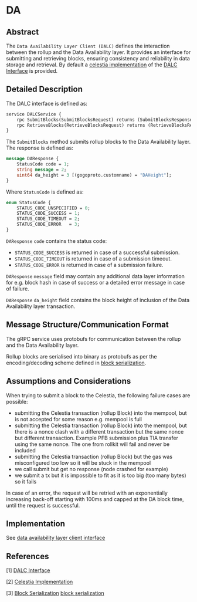 # DA

## Abstract

The `Data Availability Layer Client (DALC)` defines the interaction between the rollup and the Data Availability layer. It provides an interface for submitting and retrieving blocks, ensuring consistency and reliability in data storage and retrieval. By default a [celestia implementation] of the [DALC Interface][data availability layer client interface] is provided.

## Detailed Description

The DALC interface is defined as:

```protobuf
service DALCService {
	rpc SubmitBlocks(SubmitBlocksRequest) returns (SubmitBlocksResponse) {}
	rpc RetrieveBlocks(RetrieveBlocksRequest) returns (RetrieveBlocksResponse) {}
}
```

The `SubmitBlocks` method submits rollup blocks to the Data Availability layer. The response is defined as:

```protobuf
message DAResponse {
	StatusCode code = 1;
	string message = 2;
	uint64 da_height = 3 [(gogoproto.customname) = "DAHeight"];
}
```

Where `StatusCode` is defined as:

```protobuf
enum StatusCode {
	STATUS_CODE_UNSPECIFIED = 0;
	STATUS_CODE_SUCCESS = 1;
	STATUS_CODE_TIMEOUT = 2;
	STATUS_CODE_ERROR   = 3;
}
```

`DAResponse` `code` contains the status code:

* `STATUS_CODE_SUCCESS` is returned in case of a successful submission.
* `STATUS_CODE_TIMEOUT` is returned in case of a submission timeout.
* `STATUS_CODE_ERROR` is returned in case of a submission failure.

`DAResponse` `message` field may contain any additional data layer information for e.g. block hash in case of success or a detailed error message in case of failure.

`DAResponse` `da_height` field contains the block height of inclusion of the Data Availability layer transaction.

## Message Structure/Communication Format

The gRPC service uses protobufs for communication between the rollup and the Data Availability layer.

Rollup blocks are serialised into binary as protobufs as per the encoding/decoding scheme defined in [block serialization].

## Assumptions and Considerations

When trying to submit a block to the Celestia, the following failure cases are possible:

* submitting the Celestia transaction (rollup Block) into the mempool, but is not accepted for some reason e.g. mempool is full
* submitting the Celestia transaction (rollup Block) into the mempool, but there is a nonce clash with a different transaction but the same nonce but different transaction. Example PFB submission plus TIA transfer using the same nonce. The one from rollkit will fail and never be included
* submitting the Celestia transaction (rollup Block) but the gas was misconfigured too low so it will be stuck in the mempool
* we call submit but get no response (node crashed for example)
* we submit a tx but it is impossible to fit as it is too big (too many bytes) so it fails

In case of an error, the request will be retried with an exponentially increasing back-off starting with 100ms and capped at the DA block time, until the request is successful.

## Implementation

See [data availability layer client interface]

## References

[1] [DALC Interface][data availability layer client interface]

[2] [Celestia Implementation][celestia implementation]

[3] [Block Serialization] [block serialization]

[data availability layer client interface]: https://github.com/rollkit/rollkit/blob/v0.11.4/proto/dalc/dalc.proto
[celestia implementation]: https://github.com/rollkit/rollkit/tree/v0.11.4/da/celestia
[block serialization]: https://github.com/rollkit/rollkit/tree/v0.11.4/types/serialization.go
